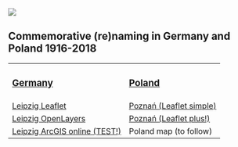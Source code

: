 <style> img { max-width: 60%; height: auto; filter: grayscale(70%);} </style>
<img src="http://mill.wa.amu.edu.pl/sites/default/files/G_Fabiszak_baner_ulice_b.jpg">
      
<h2>Commemorative (re)naming in Germany and Poland 1916-2018</h2>

<table style="width:200%">
  <tr>
    <td><h3><a href="https://www.uni-due.de/anglistik/sociolinguistics_lab/mill_project.php">Germany</a></h3></td>
    <td><h3><a href="http://mill.wa.amu.edu.pl">Poland</a></h3></td>
  </tr>
  <tr>
    <td><a href="https://mill-maps.github.io/Leipzig_Leaflet">Leipzig Leaflet</a></td>
    <td><a href="https://mill-maps.github.io/Poznan_no_zeros_Leaflet">Poznań (Leaflet simple)</a></td>
  </tr>
  <tr>
    <td><a href="https://mill-maps.github.io/Leipzig_OpenLayers">Leipzig OpenLayers</a></td>
    <td><a href="https://mill-maps.github.io/Poznan_no_zeros_Leaflet+">Poznań (Leaflet plus!)</a></td>
  </tr>
  <tr>
    <td><a href="https://arcg.is/0j8aXC">Leipzig ArcGIS online (TEST!)</a></td>
    <td> Poland map (to follow)</td>
  </tr>
</table>
